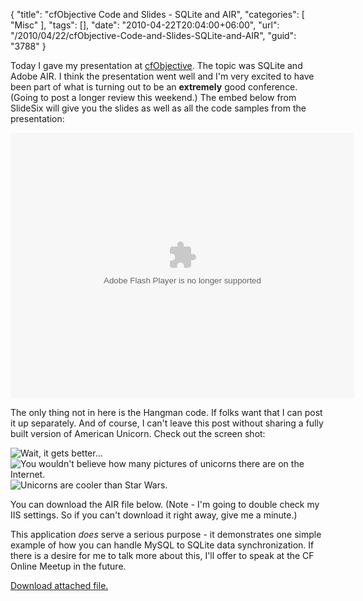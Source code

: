 {
	"title": "cfObjective Code and Slides - SQLite and AIR",
	"categories": [
		"Misc"
	],
	"tags": [],
	"date": "2010-04-22T20:04:00+06:00",
	"url": "/2010/04/22/cfObjective-Code-and-Slides-SQLite-and-AIR",
	"guid": "3788"
}

Today I gave my presentation at <a href="http://www.cfobjective.com">cfObjective</a>. The topic was SQLite and Adobe AIR. I think the presentation went well and I'm very excited to have been part of what is turning out to be an <b>extremely</b> good conference. (Going to post a longer review this weekend.) The embed below from SlideSix will give you the slides as well as all the code samples from the presentation:
<!--more-->
<object height="425" width="550"><param name="movie" value="http://slidesix.com/viewer/SlideSixViewer.swf?alias=Beginning-SQLite-Development-for-AIR" /><param name="menu" value="false"/><param name="scale" value="noScale"/><param name="allowFullScreen" value="true"/><param name="allowScriptAccess" value="always" /><param value="transparent" name="wmode" /><param value="quality" name="best" /><embed src="http://slidesix.com/viewer/SlideSixViewer.swf?alias=Beginning-SQLite-Development-for-AIR" allowscriptaccess="always" allowFullScreen="true" height="425" width="550" type="application/x-shockwave-flash" wmode="transparent" quality="best" /></object>

The only thing not in here is the Hangman code. If folks want that I can post it up separately. And of course, I can't leave this post without sharing a fully built version of American Unicorn. Check out the screen shot:

<img src="http://www.raymondcamden.com/images/Screen shot 2010-04-22 at 6.23.40 PM.png" title="Wait, it gets better..." />

<img src="http://www.coldfusionjedi.com/images/Screen shot 2010-04-22 at 6.23.52 PM.png" title="You wouldn't believe how many pictures of unicorns there are on the Internet." />

<img src="http://www.coldfusionjedi.com/images/Screen shot 2010-04-22 at 6.24.22 PM.png" title="Unicorns are cooler than Star Wars." />

You can download the AIR file below. (Note - I'm going to double check my IIS settings. So if you can't download it right away, give me a minute.) 

This application <i>does</i> serve a serious purpose - it demonstrates one simple example of how you can handle MySQL to SQLite data synchronization. If there is a desire for me to talk more about this, I'll offer to speak at the CF Online Meetup in the future.<p><a href='enclosures/C%3A%5Chosts%5C2009%2Ecoldfusionjedi%2Ecom%5Cenclosures%2FAmericanUnicorn%2Eair'>Download attached file.</a></p>